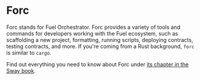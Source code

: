 # Forc
 
Forc stands for Fuel Orchestrator. Forc provides a variety of tools and commands for developers working with the Fuel ecosystem, such as scaffolding a new project, formatting, running scripts, deploying contracts, testing contracts, and more. If you're coming from a Rust background, `forc` is similar to `cargo`.

Find out everything you need to know about Forc under [its chapter in the Sway book][1].

[1]: https://fuellabs.github.io/sway/master/book/forc/index.html
